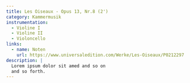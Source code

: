 ```yaml
---
title: Les Oiseaux - Opus 13, Nr.8 (2')
category: Kammermusik
instrumentation:
  - Violine I
  - Violine II
  - Violoncello
links:
  - name: Noten
    url: https://www.universaledition.com/Werke/Les-Oiseaux/P0212297
description: |
  Lorem ipsum dolor sit amed and so on
  and so forth.
---
```

